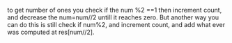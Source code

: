 to get number of ones you check if the num %2 ==1 then increment count, and decrease the num=num//2  untill it reaches zero.
But another way you can do this is still check if num%2, and increment count, and add what ever was computed at res[num//2].